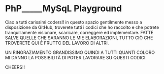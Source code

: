 # PhP_____MySqL Playground
Ciao a tutti carissimi coders!! in questo spazio gentilmente messo a disposizione da GitHub, troverete tutti i codici che ho raccolto e che potrete tranquillamente visionare, scaricare, correggere ed implementare.
FATTE SALVE QUELLE CHE SARANNO LE MIE ELABORAZIONI, TUTTO CIÒ CHE TROVERETE QUI È FRUTTO DEL LAVORO DI ALTRI.

UN RINGRAZIAMENTO GRANDISSIMO QUINDI A TUTTI QUANTI COLORO MI DANNO LA POSSIBILITÀ DI POTER LAVORARE SU QUESTI CODICI.

CHEERS!!
